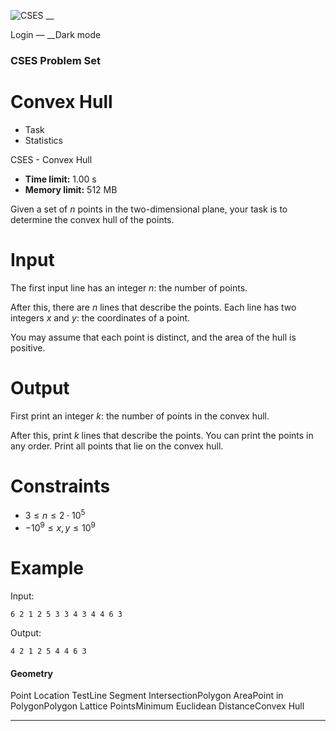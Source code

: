 ![CSES](/logo.png?1) __

Login — __Dark mode

### CSES Problem Set

# Convex Hull

  * Task
  * Statistics

CSES - Convex Hull

  * **Time limit:** 1.00 s
  * **Memory limit:** 512 MB

Given a set of $n$ points in the two-dimensional plane, your task is to
determine the convex hull of the points.

# Input

The first input line has an integer $n$: the number of points.

After this, there are $n$ lines that describe the points. Each line has two
integers $x$ and $y$: the coordinates of a point.

You may assume that each point is distinct, and the area of the hull is
positive.

# Output

First print an integer $k$: the number of points in the convex hull.

After this, print $k$ lines that describe the points. You can print the points
in any order. Print all points that lie on the convex hull.

# Constraints

  * $3 \le n \le 2 \cdot 10^5$
  * $-10^9 \le x, y \le 10^9$

# Example

Input:

``` 6 2 1 2 5 3 3 4 3 4 4 6 3 ```

Output:

``` 4 2 1 2 5 4 4 6 3 ```

#### Geometry

Point Location TestLine Segment IntersectionPolygon AreaPoint in
PolygonPolygon Lattice PointsMinimum Euclidean DistanceConvex Hull

* * *

